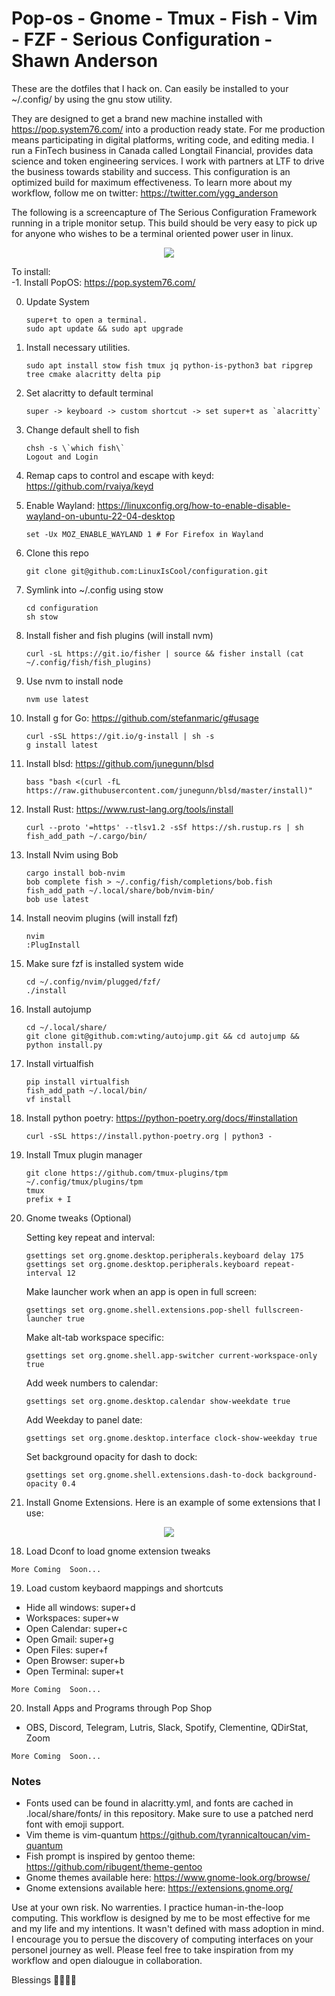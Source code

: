 # Pop-os - Gnome - Tmux - Fish - Vim - FZF - Serious Configuration - Shawn Anderson
These are the dotfiles that I hack on. Can easily be installed to your ~/.config/ by using the gnu stow utility.

They are designed to get a brand new machine installed with https://pop.system76.com/ into a production ready state. For me production means participating in digital platforms, writing code, and editing media. I run a FinTech business in Canada called Longtail Financial, provides data science and token engineering services. I work with partners at LTF to drive the business towards stability and success. This configuration is an optimized build for maximum effectiveness. To learn more about my workflow, follow me on twitter: https://twitter.com/ygg_anderson

The following is a screencapture of The Serious Configuration Framework running in a triple monitor setup. This build should be very easy to pick up for anyone who wishes to be a terminal           oriented power user in linux.
<div align="center">
  <img src="https://raw.githubusercontent.com/LinuxIsCool/configuration/master/popos-gnome/Screenshot%20from%202020-09-29%2001-56-33.png"/>
</div>

To install:  
-1. Install PopOS: https://pop.system76.com/ 

0. Update System
	```
	super+t to open a terminal.
	sudo apt update && sudo apt upgrade
	```	

1. Install necessary utilities.
	```
	sudo apt install stow fish tmux jq python-is-python3 bat ripgrep tree cmake alacritty delta pip  
	```  
2. Set alacritty to default terminal
	```
	super -> keyboard -> custom shortcut -> set super+t as `alacritty`
	```
	
2. Change default shell to fish
  	```
	chsh -s \`which fish\`  
	Logout and Login 
	```
	
4. Remap caps to control and escape with keyd: https://github.com/rvaiya/keyd

3. Enable Wayland: https://linuxconfig.org/how-to-enable-disable-wayland-on-ubuntu-22-04-desktop 
	```
	set -Ux MOZ_ENABLE_WAYLAND 1 # For Firefox in Wayland
	```

	
5. Clone this repo  
	```
	git clone git@github.com:LinuxIsCool/configuration.git  
	```
	
6. Symlink into ~/.config using stow  
	```
	cd configuration  
	sh stow  
	```
	
7. Install fisher and fish plugins (will install nvm)
	```
	curl -sL https://git.io/fisher | source && fisher install (cat ~/.config/fish/fish_plugins)
	```
	
8. Use nvm to install node
	```
	nvm use latest
	```

8. Install g for Go: https://github.com/stefanmaric/g#usage 
	```
	curl -sSL https://git.io/g-install | sh -s
	g install latest
	```

9. Install blsd: https://github.com/junegunn/blsd
	```
	bass "bash <(curl -fL https://raw.githubusercontent.com/junegunn/blsd/master/install)"
	```
	
5. Install Rust: https://www.rust-lang.org/tools/install  
	```
	curl --proto '=https' --tlsv1.2 -sSf https://sh.rustup.rs | sh
	fish_add_path ~/.cargo/bin/
	```

6. Install Nvim using Bob  
	```
	cargo install bob-nvim
	bob complete fish > ~/.config/fish/completions/bob.fish
	fish_add_path ~/.local/share/bob/nvim-bin/
	bob use latest
	```

10. Install neovim plugins (will install fzf)
	```
	nvim  
	:PlugInstall
	```
	
11. Make sure fzf is installed system wide
	```
	cd ~/.config/nvim/plugged/fzf/  
	./install
	```
	
12. Install autojump
	```
	cd ~/.local/share/  
	git clone git@github.com:wting/autojump.git && cd autojump && python install.py
	```

13. Install virtualfish
	```
	pip install virtualfish  
	fish_add_path ~/.local/bin/  
	vf install  
	```
	
14. Install python poetry: https://python-poetry.org/docs/#installation
	```
	curl -sSL https://install.python-poetry.org | python3 -
	```
	
15. Install Tmux plugin manager
	```
	git clone https://github.com/tmux-plugins/tpm ~/.config/tmux/plugins/tpm  
	tmux  
	prefix + I  
	```

16. Gnome tweaks (Optional)

	Setting key repeat and interval:  
	```
	gsettings set org.gnome.desktop.peripherals.keyboard delay 175
	gsettings set org.gnome.desktop.peripherals.keyboard repeat-interval 12
	```
	
	Make launcher work when an app is open in full screen:  
	```
	gsettings set org.gnome.shell.extensions.pop-shell fullscreen-launcher true
	```
	
	Make alt-tab workspace specific:  
	```
	gsettings set org.gnome.shell.app-switcher current-workspace-only true
	```
	
	Add week numbers to calendar:  
	```
	gsettings set org.gnome.desktop.calendar show-weekdate true
	```
	
	Add Weekday to panel date:  
	```
	gsettings set org.gnome.desktop.interface clock-show-weekday true
	```
	
	Set background opacity for dash to dock:  
	```
	gsettings set org.gnome.shell.extensions.dash-to-dock background-opacity 0.4
	```
	
17. Install Gnome Extensions. Here is an example of some extensions that I use:
<div align="center">
  <img src="https://raw.githubusercontent.com/LinuxIsCool/configuration/master/popos-gnome/extensions-nov-26-2020.png"/>
</div>

18. Load Dconf to load gnome extension tweaks
```
More Coming  Soon...
```

19. Load custom keybaord mappings and shortcuts
* Hide all windows: super+d
* Workspaces: super+w
* Open Calendar: super+c
* Open Gmail: super+g
* Open Files: super+f
* Open Browser: super+b
* Open Terminal: super+t
```
More Coming  Soon...
```

20. Install Apps and Programs through Pop Shop
* OBS, Discord, Telegram, Lutris, Slack, Spotify, Clementine, QDirStat, Zoom
```
More Coming  Soon...
```

### Notes
* Fonts used can be found in alacritty.yml, and fonts are cached in .local/share/fonts/ in this repository. Make sure to use a patched nerd font with emoji support.
* Vim theme is vim-quantum https://github.com/tyrannicaltoucan/vim-quantum
* Fish prompt is inspired by gentoo theme: https://github.com/ribugent/theme-gentoo 
* Gnome themes available here: https://www.gnome-look.org/browse/ 
* Gnome extensions available here: https://extensions.gnome.org/

Use at your own risk. No warrenties. I practice human-in-the-loop computing. This workflow is designed by me to be most effective for me and my life and my intentions. It wasn't defined with mass adoption in mind. I encourage you to persue the discovery of computing interfaces on your personel journey as well. Please feel free to take inspiration from my workflow and open dialougue in collaboration.  

Blessings 🌟💎🦋💖
